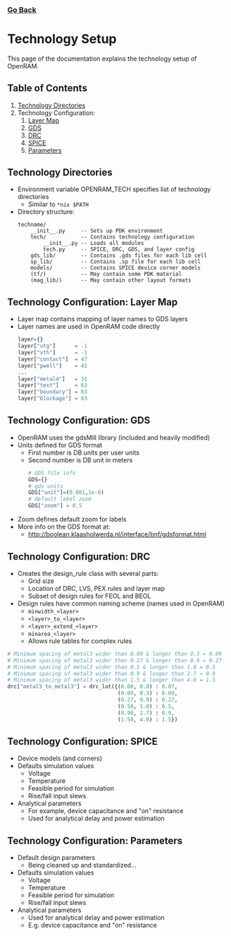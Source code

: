 ### [Go Back](./index.md)

# Technology Setup
This page of the documentation explains the technology setup of OpenRAM.



## Table of Contents
1. [Technology Directories](#technology-directories)
2. Technology Configuration:
    1. [Layer Map](#technology-configuration-layer-map)
    2. [GDS](#technology-configuration-gds)
    3. [DRC](#technology-configuration-drc)
    4. [SPICE](#technology-configuration-spice)
    5. [Parameters](#technology-configuration-parameters)



## Technology Directories
* Environment variable OPENRAM_TECH specifies list of technology directories
    * Similar to `*nix $PATH`
* Directory structure:
    ```
    techname/
        __init__.py     -- Sets up PDK environment
        tech/           -- Contains technology configuration
            __init__.py -- Loads all modules
            tech.py     -- SPICE, DRC, GDS, and layer config
        gds_lib/        -- Contains .gds files for each lib cell
        sp_lib/         -- Contains .sp file for each lib cell
        models/         -- Contains SPICE device corner models
        (tf/)           -- May contain some PDK material
        (mag_lib/)      -- May contain other layout formats
    ```



## Technology Configuration: Layer Map
* Layer map contains mapping of layer names to GDS layers
* Layer names are used in OpenRAM code directly
    ```python
    layer={} 
    layer["vtg"]      = -1 
    layer["vth"]      = -1 
    layer["contact"]  = 47 
    layer["pwell"]    = 41 
    ...
    layer["metal4"]   = 31 
    layer["text"]     = 63 
    layer["boundary"] = 63 
    layer["blockage"] = 83
    ```



## Technology Configuration: GDS
* OpenRAM uses the gdsMill library (included and heavily modified)
* Units defined for GDS format
    * First number is DB units per user units
    * Second number is DB unit in meters
        ```python
        # GDS file info
        GDS={}
        # gds units
        GDS["unit"]=(0.001,1e-6)  
        # default label zoom
        GDS["zoom"] = 0.5
        ```
* Zoom defines default zoom for labels
* More info on the GDS format at:
    * http://boolean.klaasholwerda.nl/interface/bnf/gdsformat.html



## Technology Configuration: DRC
* Creates the design_rule class with several parts:
    * Grid size
    * Location of DRC, LVS, PEX rules and layer map
    * Subset of design rules for FEOL and BEOL
* Design rules have common naming scheme (names used in OpenRAM)
    * `minwidth_<layer>`
    * `<layer>_to_<layer>`
    * `<layer>_extend_<layer>`
    * `minarea_<layer>`
    * Allows rule tables for complex rules
```python
# Minimum spacing of metal3 wider than 0.09 & longer than 0.3 = 0.09
# Minimum spacing of metal3 wider than 0.27 & longer than 0.9 = 0.27
# Minimum spacing of metal3 wider than 0.5 & longer than 1.8 = 0.5
# Minimum spacing of metal3 wider than 0.9 & longer than 2.7 = 0.9
# Minimum spacing of metal3 wider than 1.5 & longer than 4.0 = 1.5
drc["metal3_to_metal3"] = drc_lut({(0.00, 0.0) : 0.07,
                                   (0.09, 0.3) : 0.09,
                                   (0.27, 0.9) : 0.27,
                                   (0.50, 1.8) : 0.5,
                                   (0.90, 2.7) : 0.9,
                                   (1.50, 4.0) : 1.5})
```



## Technology Configuration: SPICE
* Device models (and corners)
* Defaults simulation values
    * Voltage
    * Temperature
    * Feasible period for simulation
    * Rise/fall input slews
* Analytical parameters
    * For example, device capacitance and "on" resistance
    * Used for analytical delay and power estimation



## Technology Configuration: Parameters
* Default design parameters
    * Being cleaned up and standardized...
* Defaults simulation values
    * Voltage
    * Temperature
    * Feasible period for simulation
    * Rise/fall input slews
* Analytical parameters
    * Used for analytical delay and power estimation
    * E.g. device capacitance and "on" resistance